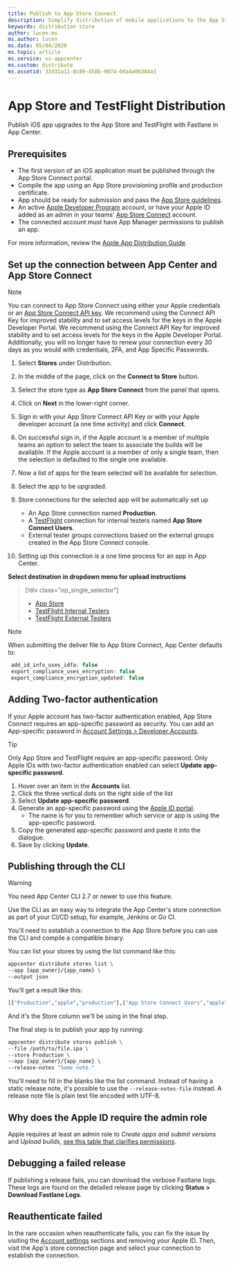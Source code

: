 ```yaml
---
title: Publish to App Store Connect
description: Simplify distribution of mobile applications to the App Store
keywords: distribution store
author: lucen-ms
ms.author: lucen
ms.date: 05/04/2020
ms.topic: article
ms.service: vs-appcenter
ms.custom: distribute
ms.assetid: 32d31a11-8c89-458b-9074-0da4a06384a1
---
```


# App Store and TestFlight Distribution

Publish iOS app upgrades to the App Store and TestFlight with Fastlane in App Center.

## Prerequisites
* The first version of an iOS application must be published through the App Store Connect portal.
* Compile the app using an App Store provisioning profile and production certificate.
* App should be ready for submission and pass the [App Store guidelines](https://developer.apple.com/app-store/review/guidelines/).
* An active [Apple Developer Program](https://developer.apple.com/programs/enroll/) account, or have your Apple ID added as an admin in your teams' [App Store Connect](https://appstoreconnect.apple.com/) account.
* The connected account must have App Manager permissions to publish an app.

For more information, review the [Apple App Distribution Guide](https://help.apple.com/xcode/mac/current/#/dev8b4250b57).

## Set up the connection between App Center and App Store Connect
> [!NOTE]
> You can connect to App Store Connect using either your Apple credentials or an [App Store Connect API key](https://developer.apple.com/documentation/appstoreconnectapi/creating_api_keys_for_app_store_connect_api). We recommend using the Connect API Key for improved stability and to set access levels for the keys in the Apple Developer Portal. We recommend using the Connect API Key for improved stability and to set access levels for the keys in the Apple Developer Portal. Additionally, you will no longer have to renew your connection every 30 days as you would with credentials, 2FA, and App Specific Passwords.  

1. Select **Stores** under Distribution.
2. In the middle of the page, click on the **Connect to Store** button.
3. Select the store type as **App Store Connect** from the panel that opens.
4. Click on **Next** in the lower-right corner.
5. Sign in with your App Store Connect API Key or with your Apple developer account (a one time activity) and click **Connect**.
6. On successful sign in, if the Apple account is a member of multiple teams an option to select the team to associate the builds will be available. If the Apple account is a member of only a single team, then the selection is defaulted to the single one available.
7. Now a list of apps for the team selected will be available for selection.
8. Select the app to be upgraded.
9. Store connections for the selected app will be automatically set up
   * An App Store connection named **Production**.
   * A [TestFlight](https://developer.apple.com/testflight/) connection for internal testers named **App Store Connect Users**.
   * External tester groups connections based on the external groups created in the App Store Connect console.

10. Setting up this connection is a one time process for an app in App Center.

**Select destination in dropdown menu for upload instructions**

> [!div  class="op_single_selector"]
> * [App Store](apple/app_store.md)
> * [TestFlight Internal Testers](apple/testflight_internal.md)
> * [TestFlight External Testers](apple/testflight_external.md)

> [!NOTE]
> When submitting the deliver file to App Store Connect, App Center defaults to:
> ```js
>  add_id_info_uses_idfa: false
>  export_compliance_uses_encryption: false
>  export_compliance_encryption_updated: false
>  ```

## Adding Two-factor authentication

If your Apple account has two-factor authentication enabled, App Store Connect requires an app-specific password as security. You can add an App-specific password in [Account Settings > Developer Accounts](https://appcenter.ms/settings/accounts).

> [!TIP]
> Only App Store and TestFlight require an app-specific password.
> Only Apple IDs with two-factor authentication enabled can select **Update app-specific password**.

1. Hover over an item in the **Accounts** list.
2. Click the three vertical dots on the right side of the list
3. Select **Update app-specific password**.
4. Generate an app-specific password using the [Apple ID portal](https://appleid.apple.com/).
    * The name is for you to remember which service or app is using the app-specific password.
5. Copy the generated app-specific password and paste it into the dialogue.
6. Save by clicking **Update**.

## Publishing through the CLI

> [!WARNING]
> You need App Center CLI 2.7 or newer to use this feature.

Use the CLI as an easy way to integrate the App Center's store connection as part of your CI/CD setup, for example, Jenkins or Go CI.

You'll need to establish a connection to the App Store before you can use the CLI and compile a compatible binary. 

You can list your stores by using the list command like this:

```bash
appcenter distribute stores list \
--app {app_owner}/{app_name} \
--output json
```

You'll get a result like this:

```bash
[["Production","apple","production"],["App Store Connect Users","apple","testflight-internal"]]
```

And it's the Store column we'll be using in the final step.

The final step is to publish your app by running:

```bash
appcenter distribute stores publish \
--file /path/to/file.ipa \
--store Production \
--app {app_owner}/{app_name} \
--release-notes "Some note."
```

You'll need to fill in the blanks like the list command. Instead of having a static release note, it's possible to use the `--release-notes-file` instead. A release note file is plain text file encoded with UTF-8.

## Why does the Apple ID require the admin role

Apple requires at least an admin role to _Create apps and submit versions_ and _Upload builds_, [see this table that clarifies permissions](https://developer.apple.com/support/roles/).

## Debugging a failed release

If publishing a release fails, you can download the verbose Fastlane logs. These logs are found on the detailed release page by clicking **Status > Download Fastlane Logs**.

## Reauthenticate failed

In the rare occasion when reauthenticate fails, you can fix the issue by visiting the [Account settings](https://appcenter.ms/settings/accounts) sections and removing your Apple ID. Then, visit the App's store connection page and select your connection to establish the connection.
